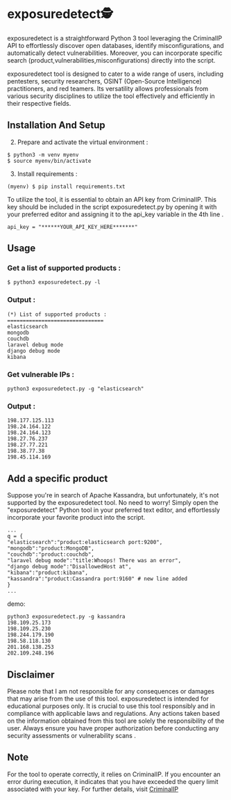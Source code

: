 
# exposuredetect🕵
  
exposuredetect is a straightforward Python 3 tool leveraging the CriminalIP API to effortlessly discover open databases, identify misconfigurations, and automatically detect vulnerabilities. Moreover, you can incorporate specific search (product,vulnerabilities,misconfigurations) directly into the script.  
  
exposuredetect tool is designed to cater to a wide range of users, including pentesters, security researchers, OSINT (Open-Source Intelligence) practitioners, and red teamers. Its versatility allows professionals from various security disciplines to utilize the tool effectively and efficiently in their respective fields.  
  
## Installation And Setup  
  
2. Prepare and activate the virtual environment :  
```  
$ python3 -m venv myenv  
$ source myenv/bin/activate  
```  
  
  
3. Install requirements :  
```  
(myenv) $ pip install requirements.txt  
```  
  
To utilize the tool, it is essential to obtain an API key from CriminalIP. This key should be included in the script exposuredetect.py by opening it with your preferred editor and assigning it to the api_key variable in the 4th line .  
  
```  
api_key = "******YOUR_API_KEY_HERE*******"  
```  
  
## Usage  
  
  
  
### Get a list of supported products :  
```  
$ python3 exposuredetect.py -l  
```  
### Output :  
```  
(*) List of supported products :  
===============================  
elasticsearch  
mongodb  
couchdb  
laravel debug mode  
django debug mode  
kibana  
```  
  
### Get vulnerable IPs :  
```  
python3 exposuredetect.py -g "elasticsearch"  
```  
### Output :  
```  
198.177.125.113  
198.24.164.122  
198.24.164.123  
198.27.76.237  
198.27.77.221  
198.38.77.38  
198.45.114.169  
```  
  
  
## Add a specific product  
  
Suppose you're in search of Apache Kassandra, but unfortunately, it's not supported by the exposuredetect tool. No need to worry! Simply open the "exposuredetect" Python tool in your preferred text editor, and effortlessly incorporate your favorite product into the script.  
  
```  
...  
q = {  
"elasticsearch":"product:elasticsearch port:9200",  
"mongodb":"product:MongoDB",  
"couchdb":"product:couchdb",  
"laravel debug mode":"title:Whoops! There was an error",  
"django debug mode":"DisallowedHost at",  
"kibana":"product:kibana",  
"kassandra":"product:Cassandra port:9160" # new line added  
}  
...  
```  
demo:  
```  
python3 exposuredetect.py -g kassandra  
198.109.25.173  
198.109.25.230  
198.244.179.190  
198.58.118.130  
201.168.138.253  
202.109.248.196  
```  
  
## Disclaimer  
  
Please note that I am not responsible for any consequences or damages that may arise from the use of this tool. exposuredetect is intended for educational purposes only. It is crucial to use this tool responsibly and in compliance with applicable laws and regulations. Any actions taken based on the information obtained from this tool are solely the responsibility of the user. Always ensure you have proper authorization before conducting any security assessments or vulnerability scans .  
  
## Note  
For the tool to operate correctly, it relies on CriminalIP. If you encounter an error during execution, it indicates that you have exceeded the query limit associated with your key. For further details, visit [CriminalIP](https://www.criminalip.io/en/pricing)
